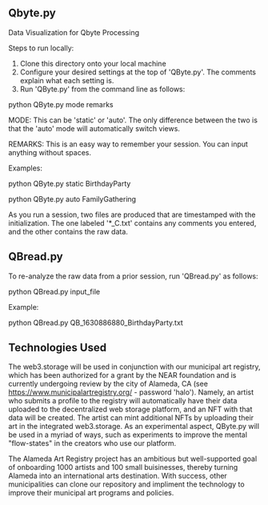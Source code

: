 ## Qbyte.py
Data Visualization for Qbyte Processing

Steps to run locally:

1. Clone this directory onto your local machine
2. Configure your desired settings at the top of 'QByte.py'. The comments explain what each setting is.
3. Run 'QByte.py' from the command line as follows:

python QByte.py mode remarks

MODE: This can be 'static' or 'auto'. The only difference between the two is that the 'auto' mode will automatically switch views.

REMARKS: This is an easy way to remember your session. You can input anything without spaces.
  
Examples:

python QByte.py static BirthdayParty

python QByte.py auto FamilyGathering
  
As you run a session, two files are produced that are timestamped with the initialization. The one labeled '*_C.txt' contains any comments you entered, and the other contains the raw data.

## QBread.py

To re-analyze the raw data from a prior session, run 'QBread.py' as follows:

python QBread.py input_file
  
Example:

python QBread.py QB_1630886880_BirthdayParty.txt

## Technologies Used

The web3.storage will be used in conjunction with our municipal art registry, which has been authorized for a grant by the NEAR foundation and is currently undergoing review by the city of Alameda, CA (see https://www.municipalartregistry.org/ - password 'halo'). Namely, an artist who submits a profile to the registry will automatically have their data uploaded to the decentralized web storage platform, and an NFT with that data will be created. The artist can mint additional NFTs by uploading their art in the integrated web3.storage. As an experimental aspect, QByte.py will be used in a myriad of ways, such as experiments to improve the mental "flow-states" in the creators who use our platform.

The Alameda Art Registry project has an ambitious but well-supported goal of onboarding 1000 artists and 100 small buisinesses, thereby turning Alameda into an international arts destination. With success, other municipalities can clone our repository and impliment the technology to improve their municipal art programs and policies.
